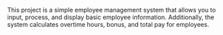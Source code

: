 This project is a simple employee management system that allows you to input, process, and display basic employee information. Additionally, the system calculates overtime hours, bonus, and total pay for employees.
